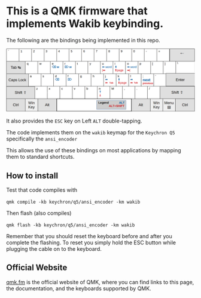 # This is a QMK firmware that implements Wakib keybinding.

The following are the bindings being implemented in this repo.

![wakib bindings](https://raw.githubusercontent.com/darkstego/qmk_firmware/wakib/wakib-basic.png)

It also provides the `ESC` key on Left `ALT` double-tapping.

The code implements them on the `wakib` keymap for the `Keychron Q5` specifically the `ansi_encoder`

This allows the use of these bindings on most applications by mapping them to standard shortcuts.

## How to install

Test that code compiles with 

`qmk compile -kb keychron/q5/ansi_encoder -km wakib`

Then flash (also compiles)

`qmk flash -kb keychron/q5/ansi_encoder -km wakib`

Remember that you should reset the keyboard before and after you complete the flashing. To reset you simply hold the ESC button while plugging the cable on to the keyboard. 

## Official Website

[qmk.fm](https://qmk.fm) is the official website of QMK, where you can find links to this page, the documentation, and the keyboards supported by QMK.
